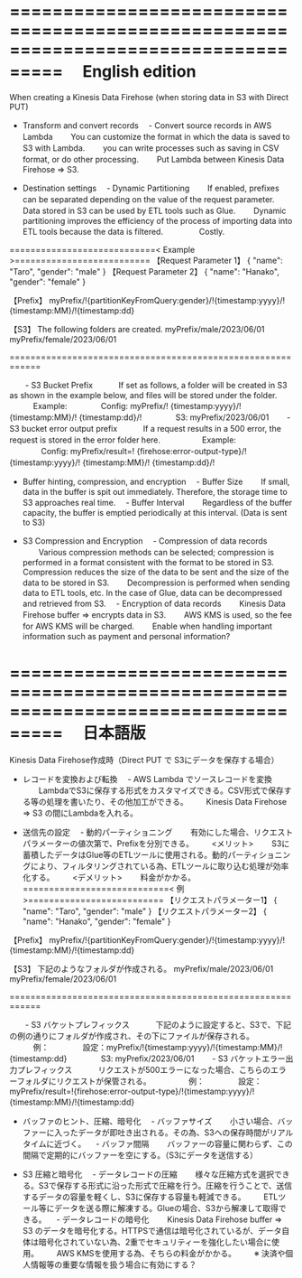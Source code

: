 ===================================================================================
　English edition
===================================================================================


When creating a Kinesis Data Firehose (when storing data in S3 with Direct PUT)

- Transform and convert records
　- Convert source records in AWS Lambda
　　You can customize the format in which the data is saved to S3 with Lambda.
　　you can write processes such as saving in CSV format, or do other processing.
　　Put Lambda between Kinesis Data Firehose => S3.

- Destination settings
　- Dynamic Partitioning
　　If enabled, prefixes can be separated depending on the value of the request parameter.
　　<Benefits>
　　Data stored in S3 can be used by ETL tools such as Glue.
　　Dynamic partitioning improves the efficiency of the process of importing data into ETL tools because the data is filtered.
　　<Disadvantages>
　　Costly.

============================< Example >==========================
【Request Parameter 1】
{
  "name": "Taro",
  "gender": "male"
}
【Request Parameter 2】
{
  "name": "Hanako",
  "gender": "female"
}

【Prefix】
myPrefix/!{partitionKeyFromQuery:gender}/!{timestamp:yyyy}/!{timestamp:MM}/!{timestamp:dd}

【S3】
The following folders are created.
myPrefix/male/2023/06/01
myPrefix/female/2023/06/01

============================================================

　　- S3 Bucket Prefix
　　　If set as follows, a folder will be created in S3 as shown in the example below, and files will be stored under the folder.
　　　Example:
　　　　Config: myPrefix/! {timestamp:yyyy}/! {timestamp:MM}/! {timestamp:dd}/!
　　　　S3: myPrefix/2023/06/01
　　- S3 bucket error output prefix
　　　If a request results in a 500 error, the request is stored in the error folder here.　　
　　　Example:
　　　　Config: myPrefix/result=! {firehose:error-output-type}/! {timestamp:yyyy}/! {timestamp:MM}/! {timestamp:dd}/!　

- Buffer hinting, compression, and encryption
　- Buffer Size
　　If small, data in the buffer is spit out immediately. Therefore, the storage time to S3 approaches real time.
　- Buffer Interval
　　Regardless of the buffer capacity, the buffer is emptied periodically at this interval. (Data is sent to S3)

- S3 Compression and Encryption
　- Compression of data records
　　Various compression methods can be selected; compression is performed in a format consistent with the format to be stored in S3. Compression reduces the size of the data to be sent and the size of the data to be stored in S3.
　　Decompression is performed when sending data to ETL tools, etc. In the case of Glue, data can be decompressed and retrieved from S3.
　- Encryption of data records
　　Kinesis Data Firehose buffer => encrypts data in S3.
　　AWS KMS is used, so the fee for AWS KMS will be charged.
　　Enable when handling important information such as payment and personal information?



===================================================================================
　日本語版
===================================================================================
Kinesis Data Firehose作成時（Direct PUT で S3にデータを保存する場合）

- レコードを変換および転換
　- AWS Lambda でソースレコードを変換
　　LambdaでS3に保存する形式をカスタマイズできる。CSV形式で保存する等の処理を書いたり、その他加工ができる。
　　Kinesis Data Firehose => S3 の間にLambdaを入れる。

- 送信先の設定
　- 動的パーティショニング
　　有効にした場合、リクエストパラメーターの値次第で、Prefixを分別できる。
　　<メリット>
　　S3に蓄積したデータはGlue等のETLツールに使用される。動的パーティショニングにより、フィルタリングされている為、ETLツールに取り込む処理が効率化する。
　　<デメリット>
　　料金がかかる。
============================< 例 >==========================
【リクエストパラメーター1】
{
  "name": "Taro",
  "gender": "male"
}
【リクエストパラメーター2】
{
  "name": "Hanako",
  "gender": "female"
}

【Prefix】
myPrefix/!{partitionKeyFromQuery:gender}/!{timestamp:yyyy}/!{timestamp:MM}/!{timestamp:dd}

【S3】
下記のようなフォルダが作成される。
myPrefix/male/2023/06/01
myPrefix/female/2023/06/01

============================================================

　　- S3 バケットプレフィックス
　　　下記のように設定すると、S3で、下記の例の通りにフォルダが作成され、その下にファイルが保存される。
　　　例：
　　　　設定：myPrefix/!{timestamp:yyyy}/!{timestamp:MM}/!{timestamp:dd}
　　　　S3: myPrefix/2023/06/01
　　- S3 バケットエラー出力プレフィックス
　　　リクエストが500エラーになった場合、こちらのエラーフォルダにリクエストが保管される。　　
　　　例：
　　　　設定：myPrefix/result=!{firehose:error-output-type}/!{timestamp:yyyy}/!{timestamp:MM}/!{timestamp:dd}　


- バッファのヒント、圧縮、暗号化
　- バッファサイズ
　　小さい場合、バッファーに入ったデータが即吐き出される。その為、S3への保存時間がリアルタイムに近づく。
　- バッファ間隔
　　バッファーの容量に関わらず、この間隔で定期的にバッファーを空にする。（S3にデータを送信する）

- S3 圧縮と暗号化
　- データレコードの圧縮
　　様々な圧縮方式を選択できる。S3で保存する形式に沿った形式で圧縮を行う。圧縮を行うことで、送信するデータの容量を軽くし、S3に保存する容量も軽減できる。
　　ETLツール等にデータを送る際に解凍する。Glueの場合、S3から解凍して取得できる。
　- データレコードの暗号化
　　Kinesis Data Firehose buffer => S3 のデータを暗号化する。HTTPSで通信は暗号化されているが、データ自体は暗号化されていない為、2重でセキュリティーを強化したい場合に使用。
　　AWS KMSを使用する為、そちらの料金がかかる。
　　※ 決済や個人情報等の重要な情報を扱う場合に有効にする？